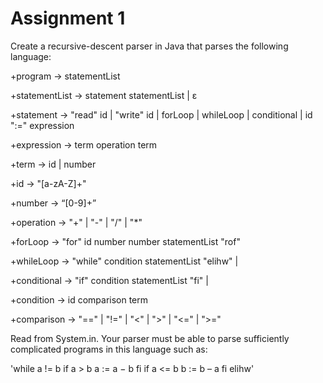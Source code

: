 Assignment 1
============
Create a recursive-descent parser in Java that parses the following language:

+program -> statementList

+statementList -> statement statementList | ε

+statement -> "read" id | "write" id  | forLoop | whileLoop | conditional | id ":=" expression

+expression -> term operation term

+term -> id | number

+id -> "[a-zA-Z]+"

+number -> “[0-9]+”

+operation -> "+" | "-" | "/" | "*"

+forLoop ->  "for" id number number statementList "rof"

+whileLoop -> "while" condition statementList "elihw" |

+conditional -> "if" condition statementList "fi" |

+condition -> id comparison term

+comparison -> "==" | "!=" | "<" | ">" | "<=" | ">="

Read from System.in. Your parser must be able to parse sufficiently complicated programs in this language such as:

'while a != b
    if a > b
        a := a − b
    fi
    if a <= b
        b := b – a
    fi
elihw'
